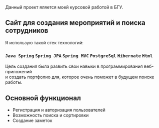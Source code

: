 Данный проект яляется моей курсовой работой в БГУ.

## Сайт для создания мероприятий и поиска сотрудников

Я использую такой стек технологий:

### `Java Spring` `Spring JPA` `Spring MVC` `PostgreSql` `Hibernate` `Html` 

Цель создания была развить свои навыки в программирования веб-приложений  
и создать портфолио для, которое очень поможет в будущем поиске работы. 

## Основной функционал 


* Регистрация и авторизация пользователей
* Возможность поиска и сортировки 
* Создание заметок




